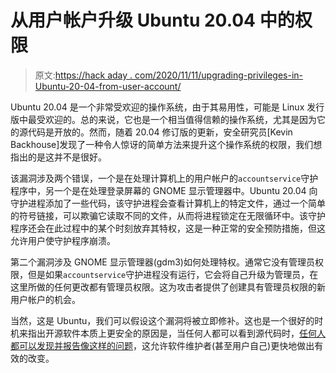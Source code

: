 # 从用户帐户升级 Ubuntu 20.04 中的权限

> 原文:[https://hack aday . com/2020/11/11/upgrading-privileges-in-Ubuntu-20-04-from-user-account/](https://hackaday.com/2020/11/11/escalating-privileges-in-ubuntu-20-04-from-user-account/)

Ubuntu 20.04 是一个非常受欢迎的操作系统，由于其易用性，可能是 Linux 发行版中最受欢迎的。总的来说，它也是一个相当值得信赖的操作系统，尤其是因为它的源代码是开放的。然而，随着 20.04 修订版的更新，安全研究员[Kevin Backhouse]发现了一种令人惊讶的简单方法来提升这个操作系统的权限，我们想指出的是这并不是很好。

该漏洞涉及两个错误，一个是在处理计算机上的用户帐户的`accountservice`守护程序中，另一个是在处理登录屏幕的 GNOME 显示管理器中。Ubuntu 20.04 向守护进程添加了一些代码，该守护进程会查看计算机上的特定文件，通过一个简单的符号链接，可以欺骗它读取不同的文件，从而将进程锁定在无限循环中。该守护程序还会在此过程中的某个时刻放弃其特权，这是一种正常的安全预防措施，但这允许用户使守护程序崩溃。

第二个漏洞涉及 GNOME 显示管理器(gdm3)如何处理特权。通常它没有管理员权限，但是如果`accountservice`守护进程没有运行，它会将自己升级为管理员，在这里所做的任何更改都有管理员权限。这为攻击者提供了创建具有管理员权限的新用户帐户的机会。

当然，这是 Ubuntu，我们可以假设这个漏洞将被立即修补。这也是一个很好的时机来指出开源软件本质上更安全的原因是，当任何人都可以看到源代码时，[任何人都可以发现并报告像这样的问题](https://hackaday.com/2019/09/05/esp8266-and-esp32-wifi-hacked/)，这允许软件维护者(甚至用户自己)更快地做出有效的改变。